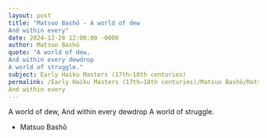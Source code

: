 ```yaml
---
layout: post
title: "Matsuo Bashō - A world of dew
And within every"
date: 2024-12-28 12:00:00 -0000
author: Matsuo Bashō
quote: "A world of dew,
And within every dewdrop
A world of struggle."
subject: Early Haiku Masters (17th–18th centuries)
permalink: /Early Haiku Masters (17th–18th centuries)/Matsuo Bashō/Matsuo Bashō - A world of dew
And within every
---
```


A world of dew,
And within every dewdrop
A world of struggle.

- Matsuo Bashō
